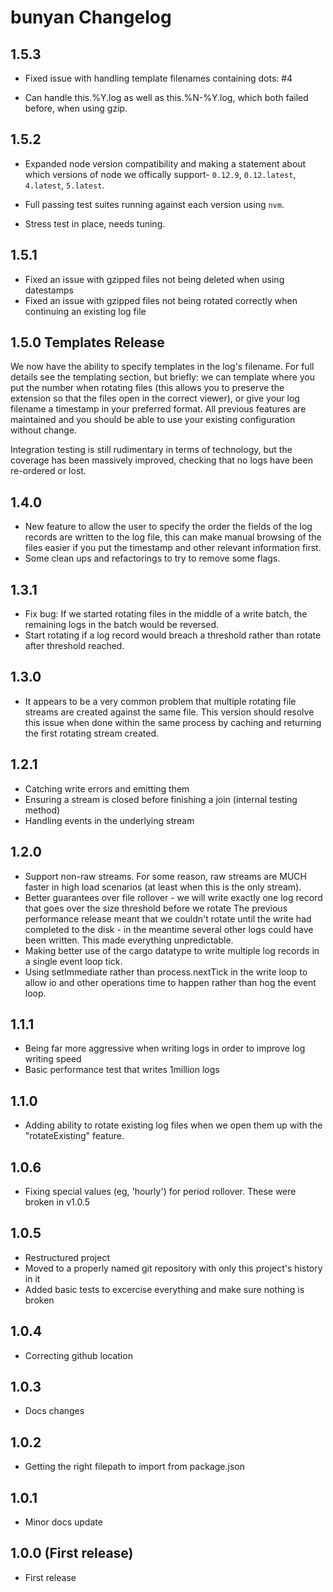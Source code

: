 # bunyan Changelog

## 1.5.3

- Fixed issue with handling template filenames containing dots: #4

- Can handle this.%Y.log as well as this.%N-%Y.log, which both failed before, when using gzip.

## 1.5.2

- Expanded node version compatibility and making a statement about which versions of node we offically support- `0.12.9`, `0.12.latest`, `4.latest`, `5.latest`.

- Full passing test suites running against each version using `nvm`.

- Stress test in place, needs tuning.

## 1.5.1

- Fixed an issue with gzipped files not being deleted when using datestamps
- Fixed an issue with gzipped files not being rotated correctly when continuing an existing log file

## 1.5.0 Templates Release

We now have the ability to specify templates in the log's filename. For full details see the templating section, but briefly: we can template where you put the number when rotating files (this allows you to preserve the extension so that the files open in the correct viewer), or give your log filename a timestamp in your preferred format.
All previous features are maintained and you should be able to use your existing configuration without change.

Integration testing is still rudimentary in terms of technology, but the coverage has been massively improved, checking that no logs have been re-ordered or lost.

## 1.4.0
- New feature to allow the user to specify the order the fields of the log records are written to the log file, this can make manual browsing of the files easier if you put the timestamp and other relevant information first.
- Some clean ups and refactorings to try to remove some flags.

## 1.3.1

- Fix bug: If we started rotating files in the middle of a write batch, the remaining logs in the batch would be reversed.
- Start rotating if a log record would breach a threshold rather than rotate after threshold reached.

## 1.3.0

- It appears to be a very common problem that multiple rotating file streams are created against the same file. This version should resolve this issue when done within the same process by caching and returning the first rotating stream created.

## 1.2.1

- Catching write errors and emitting them
- Ensuring a stream is closed before finishing a join (internal testing method)
- Handling events in the underlying stream

## 1.2.0

- Support non-raw streams. For some reason, raw streams are MUCH faster in high load scenarios (at least when this is the only stream).
- Better guarantees over file rollover - we will write exactly one log record that goes over the size threshold before we rotate
  The previous performance release meant that we couldn't rotate until the write had completed to the disk - in the meantime several other
  logs could have been written. This made everything unpredictable.
- Making better use of the cargo datatype to write multiple log records in a single event loop tick.
- Using setImmediate rather than process.nextTick in the write loop to allow io and other operations time to happen rather than hog the event loop.

## 1.1.1

- Being far more aggressive when writing logs in order to improve log writing speed
- Basic performance test that writes 1million logs

## 1.1.0

- Adding ability to rotate existing log files when we open them up with the "rotateExisting" feature.

## 1.0.6

- Fixing special values (eg, 'hourly') for period rollover. These were broken in v1.0.5

## 1.0.5

- Restructured project
- Moved to a properly named git repository with only this project's history in it
- Added basic tests to excercise everything and make sure nothing is broken

## 1.0.4

- Correcting github location

## 1.0.3

- Docs changes

## 1.0.2

- Getting the right filepath to import from package.json

## 1.0.1

- Minor docs update

## 1.0.0 (First release)

- First release
